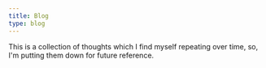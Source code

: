 ```yaml
---
title: Blog
type: blog
---
```


This is a collection of thoughts which I find myself repeating over time, so, I'm putting them down for future reference.

